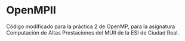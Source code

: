 # OpenMPII
Código modificado para la práctica 2 de OpenMP, para la asignatura Computación de Altas Prestaciones del MUII de la ESI de Ciudad Real.
